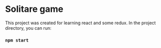 # Solitare game

This project was created for learning react and some redux.
In the project directory, you can run:

### `npm start`
